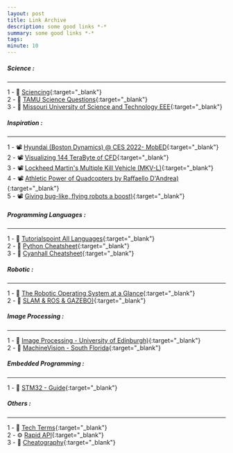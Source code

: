 ```yaml
---
layout: post
title: Link Archive
description: some good links *-*
summary: some good links *-*
tags:
minute: 10
---
```


##### Science :
---
1 - 📑 [Sciencing](https://sciencing.com/){:target="_blank"}<br>
2 - 📑 [TAMU Science Questions](https://www.wtamu.edu/~cbaird/sq/){:target="_blank"}<br>
3 - 📑 [Missouri University of Science and Technology EEE](https://web.mst.edu/~kosbar/ee3430/ff/toc.html){:target="_blank"}<br>
     
##### Inspiration :
---
1 - 📽️ [Hyundai (Boston Dynamics) @ CES 2022- MobED](https://www.youtube.com/watch?v=uQqXbXpmkc0){:target="_blank"}<br>
2 - 📽️ [Visualizing 144 TeraByte of CFD](https://www.youtube.com/watch?v=q4rNIbqvyQI){:target="_blank"}<br>
3 - 📽️ [Lockheed Martin's Multiple Kill Vehicle (MKV-L)](https://www.youtube.com/watch?v=KBMU6l6GsdM){:target="_blank"}<br>
4 - 📽️ [Athletic Power of Quadcopters by Raffaello D'Andrea)](https://www.youtube.com/watch?v=w2itwFJCgFQ){:target="_blank"}<br>
5 - 📽️ [Giving bug-like, flying robots a boost)](https://www.youtube.com/watch?v=j_YD01uuGtE){:target="_blank"}<br>

##### Programming Languages :
---
1 - 📑 [Tutorialspoint All Languages](https://www.tutorialspoint.com/codingground.htm){:target="_blank"}<br>
2 - 📑 [Python Cheatsheet](https://www.pythoncheatsheet.org/){:target="_blank"}<br>
3 - 📑 [Cyanhall Cheatsheet](https://www.cyanhall.com/cheatsheet/){:target="_blank"}<br>

##### Robotic :
---
1 - 🤖 [The Robotic Operating System at a Glance](http://barraq.github.io/fOSSa2012/slides){:target="_blank"}<br>
2 - 🤖 [SLAM & ROS & GAZEBO)](https://marian42.de/article/arpg/){:target="_blank"}<br>

##### Image Processing :
---
1 - 📑 [Image Processing - University of Edinburgh)](https://homepages.inf.ed.ac.uk/rbf/HIPR2/hipr_top.htm){:target="_blank"}<br>
2 - 📑 [MachineVision - South Florida](https://www.cse.usf.edu/~r1k/MachineVisionBook/MachineVision.files/MachineVision_Chapter1.pdf){:target="_blank"}<br>

##### Embedded Programming :
---
1 - 📑 [STM32 - Guide](https://www.codeinsideout.com/blog/stm32/){:target="_blank"}<br>

##### Others :
---
1 - 📑 [Tech Terms](https://techterms.com/){:target="_blank"}<br>
2 - ⚙️ [Rapid API](https://rapidapi.com/hub){:target="_blank"}<br>
3 - 📑 [Cheatography](https://cheatography.com/){:target="_blank"}<br>


